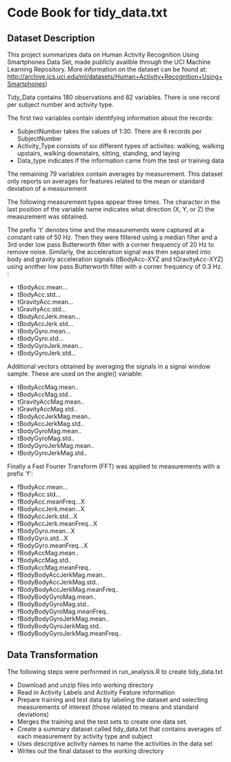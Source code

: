 # Code Book for tidy_data.txt

## Dataset Description
This project summarizes data on Human Activity Recognition Using Smartphones Data Set, made publicly availble through the UCI Machine Learning Repository.
More information on the dataset can be found at: http://archive.ics.uci.edu/ml/datasets/Human+Activity+Recognition+Using+Smartphones)

Tidy_Data contains 180 observations and 82 variables. There is one record per subject number and activity type. 

The first two variables contain identifying information about the records: 

- SubjectNumber takes the values of 1:30. There are 6 records per SubjectNumber
- Activity_Type consists of six different types of activites: walking, walking upstairs, walking downstairs, sitting, standing, and laying
- Data_type indicates if the information came from the test or training data

The remaining 79 variables contain averages by measurement. This dataset only reports on averages for features related to the mean or standard deviation of a measurement

The following measurement types appear three times. The character in the last position of the variable name indicates what direction (X, Y, or Z) the measurement was obtained. 

The prefix 't' denotes time and the measurements were captured at a constant rate of 50 Hz. 
Then they were filtered using a median filter and a 3rd order low pass Butterworth filter with a corner frequency of 20 Hz 
to remove noise. Similarly, the acceleration signal was then separated into body and gravity acceleration signals 
(tBodyAcc-XYZ and tGravityAcc-XYZ) using another low pass Butterworth filter with a corner frequency of 0.3 Hz. : 
- tBodyAcc.mean...<XYZ> 
- tBodyAcc.std...<XYZ>
- tGravityAcc.mean...<XYZ> 
- tGravityAcc.std...<XYZ>
- tBodyAccJerk.mean...<XYZ> 
- tBodyAccJerk.std...<XYZ>
- tBodyGyro.mean...<XYZ>
- tBodyGyro.std...<XYZ>
- tBodyGyroJerk.mean...<XYZ>
- tBodyGyroJerk.std...<XYZ>

Additional vectors obtained by averaging the signals in a signal window sample. These are used on the angle() variable:
- tBodyAccMag.mean.. 
- tBodyAccMag.std.. 
- tGravityAccMag.mean.. 
- tGravityAccMag.std..
- tBodyAccJerkMag.mean.. 
- tBodyAccJerkMag.std.. 
- tBodyGyroMag.mean.. 
- tBodyGyroMag.std.. 
- tBodyGyroJerkMag.mean.. 
- tBodyGyroJerkMag.std.. 

Finally a Fast Fourier Transform (FFT) was applied to measurements with a prefix 'f': 
- fBodyAcc.mean...<XYZ>
- fBodyAcc.std...<XYZ>
- fBodyAcc.meanFreq...X 
- fBodyAccJerk.mean...X 
- fBodyAccJerk.std...X 
- fBodyAccJerk.meanFreq...X 
- fBodyGyro.mean...X 
- fBodyGyro.std...X 
- fBodyGyro.meanFreq...X
- fBodyAccMag.mean.. 
- fBodyAccMag.std.. 
- fBodyAccMag.meanFreq.. 
- fBodyBodyAccJerkMag.mean.. 
- fBodyBodyAccJerkMag.std.. 
- fBodyBodyAccJerkMag.meanFreq..
- fBodyBodyGyroMag.mean.. 
- fBodyBodyGyroMag.std.. 
- fBodyBodyGyroMag.meanFreq.. 
- fBodyBodyGyroJerkMag.mean.. 
- fBodyBodyGyroJerkMag.std.. 
- fBodyBodyGyroJerkMag.meanFreq..

## Data Transformation

The following steps were performed in run_analysis.R to create tidy_data.txt

- Download and unzip files into working directory
- Read in Activity Labels and Activity Feature information
- Prepare training and test data by labeling the dataset and selecting measurements of interest (those related to means and standard deviations)
- Merges the training and the test sets to create one data set.
- Create a summary dataset called tidy_data.txt that contains averages of each measurement by activity type and subject
- Uses descriptive activity names to name the activities in the data set
- Writes out the final dataset to the working directory

